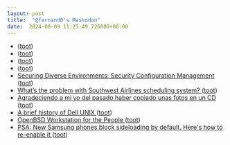 ```yaml
---
layout: post
title:  "@fernand0's Mastodon"
date:  2024-08-09 11:25:49.726000+00:00
---
```

*  [ ](https://mastodon.social/users/fernand0/statuses/112931815405345436/activity) ([toot](https://mastodon.social/users/fernand0/statuses/112931815405345436/activity))
*  [ ](https://social.treehouse.systems/@Aissen) ([toot](https://mastodon.social/@fernand0/112931815235544278))
*  [ ](https://mastodon.social/users/fernand0/statuses/112931812287245812/activity) ([toot](https://mastodon.social/users/fernand0/statuses/112931812287245812/activity))
*  [ ](https://hispagatos.space/@moribundo) ([toot](https://mastodon.social/@fernand0/112931812069195745))
*  [Securing Diverse Environments: Security Configuration Management ](https://www.tripwire.com/state-of-security/securing-diverse-environments-security-configuration-managemen) ([toot](https://mastodon.social/@fernand0/112931555573757145))
*  [What’s the problem with Southwest Airlines scheduling system? ](https://www.dallasnews.com/business/airlines/2022/12/30/whats-the-problem-with-southwest-airlines-scheduling-system) ([toot](https://mastodon.social/@fernand0/112931295861640528))
*  [Agradeciendo a mi yo del pasado haber copiado unas fotos en un CD ](https://mastodon.social/@fernand0/112931287065977630) ([toot](https://mastodon.social/@fernand0/112931287065977630))
*  [A brief history of Dell UNIX ](https://notes.technologists.com/notes/2008/01/10/a-brief-history-of-dell-unix) ([toot](https://mastodon.social/@fernand0/112931186913372410))
*  [OpenBSD Workstation for the People ](https://www.tumfatig.net/2024/openbsd-workstation-for-the-people) ([toot](https://mastodon.social/@fernand0/112930132262688583))
*  [PSA: New Samsung phones block sideloading by default. Here's how to re-enable it ](https://www.androidauthority.com/enable-sideloading-one-ui-6-1-1-3463446) ([toot](https://mastodon.social/@fernand0/112929399878258047))
